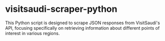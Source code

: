 # visitsaudi-scraper-python
This Python script is designed to scrape JSON responses from VisitSaudi's API, focusing specifically on retrieving information about different points of interest in various regions.
